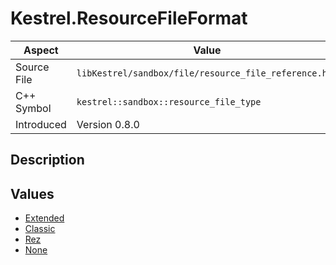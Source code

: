 # Kestrel.ResourceFileFormat
| Aspect | Value |
| --- | --- |
| Source File | `libKestrel/sandbox/file/resource_file_reference.hpp` |
| C++ Symbol | `kestrel::sandbox::resource_file_type` |
| Introduced | Version 0.8.0 |
## Description

## Values

 - [Extended](Extended.md)
 - [Classic](Classic.md)
 - [Rez](Rez.md)
 - [None](None.md)
